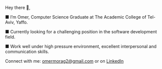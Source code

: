 Hey there 👋,


 <p>
 ■ I’m Omer, Computer Science Graduate at The Academic College of Tel-Aviv, Yaffo.
</p>

 <p>
 ■ Currently looking for a challenging position in the software development field.
</p>

 <p>
 ■ Work well under high pressure environment, excellent interpersonal and communication skills.
</p>

Connect with me: omermorag2@gmail.com or on [LinkedIn](https://www.linkedin.com/in/omermorag/)



